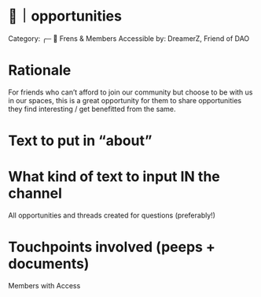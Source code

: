 # 🤩｜opportunities

Category: ╭─ 👥 Frens & Members
Accessible by: DreamerZ, Friend of DAO

# Rationale

For friends who can’t afford to join our community but choose to be with us in our spaces, this is a great opportunity for them to share opportunities they find interesting / get benefitted from the same.

# Text to put in “about”

<none>

# What kind of text to input IN the channel

All opportunities and threads created for questions (preferably!)

# Touchpoints involved (peeps + documents)

Members with Access